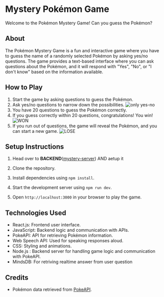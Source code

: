 #  Mystery Pokémon Game

Welcome to the Pokémon Mystery Game! Can you guess the Pokémon?

## About

The Pokémon Mystery Game is a fun and interactive game where you have to guess the name of a randomly selected Pokémon by asking yes/no questions. The game provides a text-based interface where you can ask questions about the Pokémon, and it will respond with "Yes", "No", or "I don't know" based on the information available.

## How to Play

1. Start the game by asking questions to guess the Pokémon.
2. Ask yes/no questions to narrow down the possibilities.
![only yes-no](https://github.com/parthiv11/mystery-pokemon/assets/75653580/0556b2c0-1d01-4b72-b48e-3cafff7f0ea4)
3. You have 20 questions to guess the Pokémon correctly.
4. If you guess correctly within 20 questions, congratulations! You win!
![WON](https://github.com/parthiv11/mystery-pokemon/assets/75653580/7666f8eb-a708-419b-880a-6ecaa1faea0b)
5. If you run out of questions, the game will reveal the Pokémon, and you can start a new game.
![LOSE](https://github.com/parthiv11/mystery-pokemon/assets/75653580/31f63d37-4f27-4fc0-8894-7284249d1c6c)

## Setup Instructions

1. Head over to **BACKEND**([mystery-server](https://github.com/parthiv11/mystery-server)) AND aetup it 

2. Clone the repository.
3. Install dependencies using `npm install`.
4. Start the development server using `npm run dev`.
5. Open `http://localhost:3000` in your browser to play the game.

## Technologies Used

- React.js: Frontend user interface.
- JavaScript: Backend logic and communication with APIs.
- PokeAPI: API for retrieving Pokémon information.
- Web Speech API: Used for speaking responses aloud.
- CSS: Styling and animations.
- Node.js : Backend server for handling game logic and communication with PokeAPI.
- MindsDB: For retriving realtime answer from user question

## Credits

- Pokémon data retrieved from [PokeAPI](https://pokeapi.co/).
